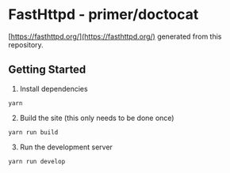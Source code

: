 # FastHttpd - primer/doctocat

[https://fasthttpd.org/](https://fasthttpd.org/) generated from this repository.

## Getting Started

1. Install dependencies

`yarn`

2. Build the site (this only needs to be done once)

`yarn run build`

3. Run the development server

`yarn run develop`
